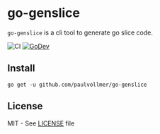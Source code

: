 # go-genslice

`go-genslice` is a cli tool to generate go slice code.

![CI][ci]
[![GoDev](https://img.shields.io/static/v1?label=godev&message=reference&color=00add8)][godev]

## Install

```
go get -u github.com/paulvollmer/go-genslice
```

## License

MIT - See [LICENSE][license] file

[ci]: https://github.com/paulvollmer/go-genslice/workflows/CI/badge.svg
[godev]: https://pkg.go.dev/github.com/paulvollmer/go-genslice
[license]: https://github.com/paulvollmer/go-genslice/blob/master/LICENSE
